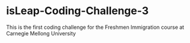 # isLeap-Coding-Challenge-3

This is the first coding challenge for the Freshmen Immigration course at Carnegie Mellong University
